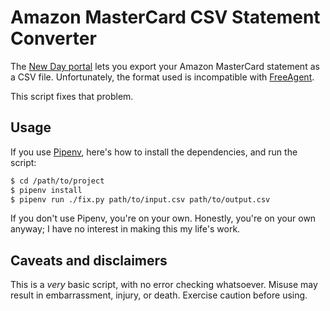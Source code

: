 # Amazon MasterCard CSV Statement Converter #
The [New Day portal][new-day] lets you export your Amazon MasterCard statement as a CSV file. Unfortunately, the format used is incompatible with [FreeAgent][freeagent].

[new-day]: https://portal.newdaycards.com/amazon/login
[freeagent]: https://freeagent.com

This script fixes that problem.

## Usage ##
If you use [Pipenv][pipenv], here's how to install the dependencies, and run the script:

[pipenv]: https://pipenv.readthedocs.io/en/latest/

```bash
$ cd /path/to/project
$ pipenv install
$ pipenv run ./fix.py path/to/input.csv path/to/output.csv
```

If you don't use Pipenv, you're on your own. Honestly, you're on your own anyway; I have no interest in making this my life's work.

## Caveats and disclaimers ##
This is a _very_ basic script, with no error checking whatsoever. Misuse may result in embarrassment, injury, or death. Exercise caution before using.